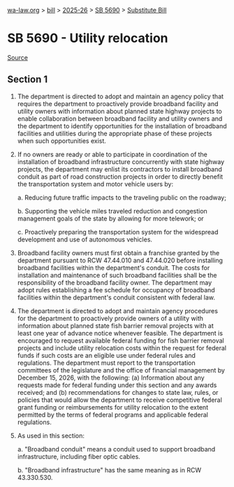[wa-law.org](/) > [bill](/bill/) > [2025-26](/bill/2025-26/) > [SB 5690](/bill/2025-26/sb/5690/) > [Substitute Bill](/bill/2025-26/sb/5690/S/)

# SB 5690 - Utility relocation

[Source](http://lawfilesext.leg.wa.gov/biennium/2025-26/Pdf/Bills/Senate%20Bills/5690-S.pdf)

## Section 1
1. The department is directed to adopt and maintain an agency policy that requires the department to proactively provide broadband facility and utility owners with information about planned state highway projects to enable collaboration between broadband facility and utility owners and the department to identify opportunities for the installation of broadband facilities and utilities during the appropriate phase of these projects when such opportunities exist.

2. If no owners are ready or able to participate in coordination of the installation of broadband infrastructure concurrently with state highway projects, the department may enlist its contractors to install broadband conduit as part of road construction projects in order to directly benefit the transportation system and motor vehicle users by:

    a. Reducing future traffic impacts to the traveling public on the roadway;

    b. Supporting the vehicle miles traveled reduction and congestion management goals of the state by allowing for more telework; or

    c. Proactively preparing the transportation system for the widespread development and use of autonomous vehicles.

3. Broadband facility owners must first obtain a franchise granted by the department pursuant to RCW 47.44.010 and 47.44.020 before installing broadband facilities within the department's conduit. The costs for installation and maintenance of such broadband facilities shall be the responsibility of the broadband facility owner. The department may adopt rules establishing a fee schedule for occupancy of broadband facilities within the department's conduit consistent with federal law.

4. The department is directed to adopt and maintain agency procedures for the department to proactively provide owners of a utility with information about planned state fish barrier removal projects with at least one year of advance notice whenever feasible. The department is encouraged to request available federal funding for fish barrier removal projects and include utility relocation costs within the request for federal funds if such costs are an eligible use under federal rules and regulations. The department must report to the transportation committees of the legislature and the office of financial management by December 15, 2026, with the following: (a) Information about any requests made for federal funding under this section and any awards received; and (b) recommendations for changes to state law, rules, or policies that would allow the department to receive competitive federal grant funding or reimbursements for utility relocation to the extent permitted by the terms of federal programs and applicable federal regulations.

5. As used in this section:

    a. "Broadband conduit" means a conduit used to support broadband infrastructure, including fiber optic cables.

    b. "Broadband infrastructure" has the same meaning as in RCW 43.330.530.
